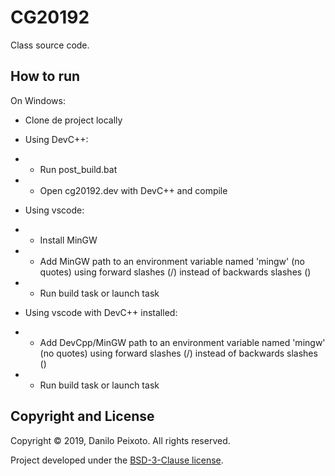 # CG20192
Class source code.


How to run
----------
On Windows:
  - Clone de project locally
  
  - Using DevC++:
   - - Run post_build.bat
   - - Open cg20192.dev with DevC++ and compile
  
  - Using vscode:
  - - Install MinGW
  - - Add MinGW path to an environment variable named 'mingw' (no quotes) using forward slashes (/) instead of backwards slashes (\)
  - - Run build task or launch task
  
  - Using vscode with DevC++ installed:
  - - Add DevCpp/MinGW path to an environment variable named 'mingw' (no quotes) using forward slashes (/) instead of backwards slashes (\)
  - - Run build task or launch task


Copyright and License
---------------------
Copyright &copy; 2019, Danilo Peixoto. All rights reserved.

Project developed under the [BSD-3-Clause license](LICENSE).
